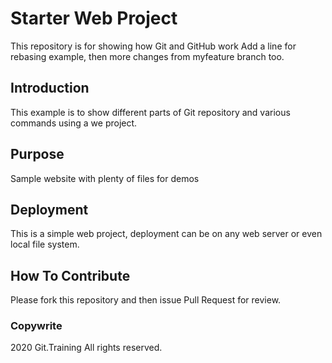 # Starter Web Project

This repository is for showing how Git and GitHub work
Add a line for rebasing example, then more changes from myfeature branch too.

## Introduction
This example is to show different parts of Git repository and various commands using a we project.

## Purpose

Sample website with plenty of files for demos

## Deployment
This is a simple web project, deployment can be on any web server or even local file system.

## How To Contribute

Please fork this repository and then issue Pull Request for review.

### Copywrite

2020 Git.Training All rights reserved.